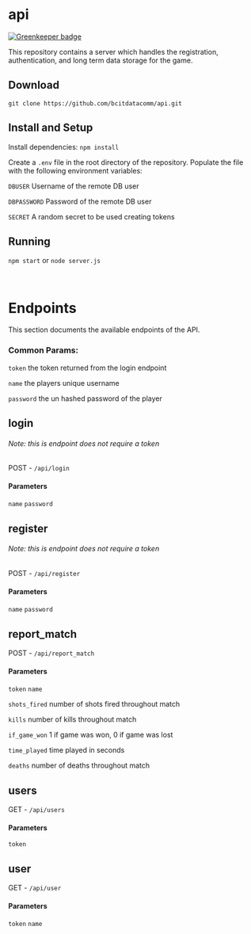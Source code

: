 # api

[![Greenkeeper badge](https://badges.greenkeeper.io/bcitdatacomm/api.svg)](https://greenkeeper.io/)

This repository contains a server which handles the registration, authentication, and long term data storage for the game. 

## Download
`git clone https://github.com/bcitdatacomm/api.git`

## Install and Setup
Install dependencies:
`npm install`

Create a `.env` file in the root directory of the repository. Populate the file with the following environment variables: 

`DBUSER` Username of the remote DB user

`DBPASSWORD` Password of the remote DB user

`SECRET` A random secret to be used creating tokens

## Running
`npm start` or `node server.js`

<br>

# Endpoints
This section documents the available endpoints of the API.

### Common Params:
`token` the token returned from the login endpoint

`name` the players unique username

`password` the un hashed password of the player




## login

###### Note: this is endpoint does not require a token

POST - `/api/login`

#### Parameters
`name`
`password`


## register

###### Note: this is endpoint does not require a token

POST - `/api/register`

#### Parameters
`name`
`password`


## report_match
POST - `/api/report_match`

#### Parameters
`token`
`name`

`shots_fired` number of shots fired throughout match

`kills` number of kills throughout match

`if_game_won` 1 if game was won, 0 if game was lost

`time_played` time played in seconds

`deaths` number of deaths throughout match

## users
GET - `/api/users`

#### Parameters
`token`

## user
GET - `/api/user`

#### Parameters
`token`
`name`

